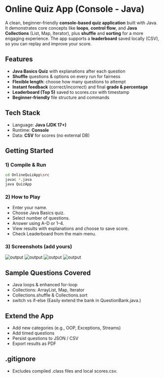 # Online Quiz App (Console - Java)

A clean, beginner-friendly **console-based quiz application** built with Java. It demonstrates core concepts like **loops**, **control flow**, and **Java Collections** (List, Map, Iterator), plus **shuffle** and **sorting** for a more engaging experience. The app supports a **leaderboard** saved locally (CSV), so you can replay and improve your score.   

##  Features  ##
- **Java Basics Quiz** with explanations after each question
- **Shuffle** questions & options on every run for fairness
- **Flexible length**: choose how many questions to attempt
- **Instant feedback** (correct/incorrect) and final **grade & percentage**
- **Leaderboard (Top 5)** saved to scores.csv with timestamp
- **Beginner-friendly** file structure and commands

##  Tech Stack  ##
- Language: **Java (JDK 17+)**
- Runtime: **Console**
- Data: **CSV** for scores (no external DB)

##  Getting Started  ##

### 1) Compile & Run
```bash
cd OnlineQuizApp\src
javac *.java
java QuizApp
```
### 2) How to Play ###
- Enter your name.
- Choose Java Basics quiz.
- Select number of questions.
- Answer using A–D or 1–4.
- View results with explanations and choose to save score.
- Check Leaderboard from the main menu.

### 3) Screenshots (add yours) ###

![output](assests/output1.png)
![output](assests/output2.png)
![output](assests/output3.png)
![output](assests/output4.png)


## Sample Questions Covered ##
- Java loops & enhanced for-loop
- Collections: ArrayList, Map, Iterator
- Collections.shuffle & Collections.sort
- switch vs if-else
(Easily extend the bank in QuestionBank.java.)

## Extend the App ##
- Add new categories (e.g., OOP, Exceptions, Streams)
- Add timed questions
- Persist questions to JSON / CSV
- Export results as PDF

## .gitignore ##
- Excludes compiled .class files and local scores.csv.
